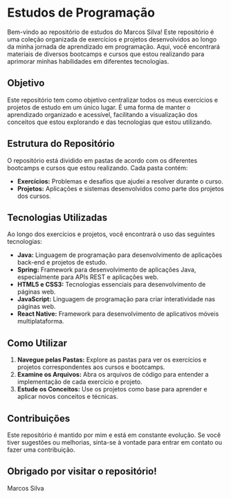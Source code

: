 # Estudos de Programação

Bem-vindo ao repositório de estudos do Marcos Silva! Este repositório é uma coleção organizada de exercícios e projetos desenvolvidos ao longo da minha jornada de aprendizado em programação. Aqui, você encontrará materiais de diversos bootcamps e cursos que estou realizando para aprimorar minhas habilidades em diferentes tecnologias.

## Objetivo

Este repositório tem como objetivo centralizar todos os meus exercícios e projetos de estudo em um único lugar. É uma forma de manter o aprendizado organizado e acessível, facilitando a visualização dos conceitos que estou explorando e das tecnologias que estou utilizando.

## Estrutura do Repositório

O repositório está dividido em pastas de acordo com os diferentes bootcamps e cursos que estou realizando. Cada pasta contém:

- **Exercícios:** Problemas e desafios que ajudei a resolver durante o curso.
- **Projetos:** Aplicações e sistemas desenvolvidos como parte dos projetos dos cursos.

## Tecnologias Utilizadas

Ao longo dos exercícios e projetos, você encontrará o uso das seguintes tecnologias:

- **Java:** Linguagem de programação para desenvolvimento de aplicações back-end e projetos de estudo.
- **Spring:** Framework para desenvolvimento de aplicações Java, especialmente para APIs REST e aplicações web.
- **HTML5 e CSS3:** Tecnologias essenciais para desenvolvimento de páginas web.
- **JavaScript:** Linguagem de programação para criar interatividade nas páginas web.
- **React Native:** Framework para desenvolvimento de aplicativos móveis multiplataforma.

## Como Utilizar

1. **Navegue pelas Pastas:** Explore as pastas para ver os exercícios e projetos correspondentes aos cursos e bootcamps.
2. **Examine os Arquivos:** Abra os arquivos de código para entender a implementação de cada exercício e projeto.
3. **Estude os Conceitos:** Use os projetos como base para aprender e aplicar novos conceitos e técnicas.

## Contribuições

Este repositório é mantido por mim e está em constante evolução. Se você tiver sugestões ou melhorias, sinta-se à vontade para entrar em contato ou fazer uma contribuição.

Obrigado por visitar o repositório! 
---

Marcos Silva
